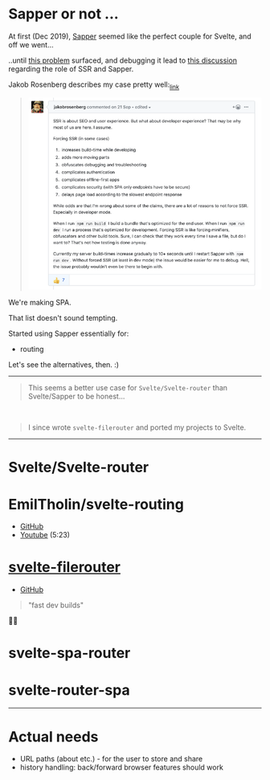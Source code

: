 # Sapper or not ...

At first (Dec 2019), [Sapper](https://sapper.svelte.dev) seemed like the perfect couple for Svelte, and off we went...

..until [this problem](https://stackoverflow.com/questions/59274936/how-to-provide-a-global-assert-for-everyone-in-a-sapper-app) surfaced, and debugging it lead to [this discussion](https://github.com/sveltejs/sapper/issues/383) regarding the role of SSR and Sapper.

Jakob Rosenberg describes my case pretty well:<sub>[link](https://github.com/sveltejs/sapper/issues/383#issuecomment-533791443)</sub>

>![](images/rosenberg.png)

We're making SPA.

That list doesn't sound tempting.

Started using Sapper essentially for:

- routing

Let's see the alternatives, then. :)

---

>This seems a better use case for `Svelte/Svelte-router` than Svelte/Sapper to be honest...

&nbsp;

>I since wrote `svelte-filerouter` and ported my projects to Svelte.

---

# Svelte/Svelte-router

# EmilTholin/svelte-routing

- [GitHub](https://github.com/EmilTholin/svelte-routing)
- [Youtube](https://www.youtube.com/watch?v=P1hxkpf8kCA) (5:23)



# [svelte-filerouter](https://github.com/jakobrosenberg/svelte-filerouter)

- [GitHub](https://github.com/jakobrosenberg/svelte-filerouter)

> "fast dev builds" 

🍯🐝

# svelte-spa-router

# svelte-router-spa

---

# Actual needs

- URL paths (about etc.) - for the user to store and share
- history handling: back/forward browser features should work


